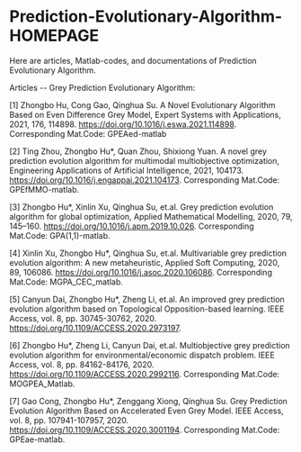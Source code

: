 # Prediction-Evolutionary-Algorithm-HOMEPAGE

Here are articles, Matlab-codes, and documentations of Prediction Evolutionary Algorithm.

Articles -- Grey Prediction Evolutionary Algorithm:

[1]	Zhongbo Hu, Cong Gao, Qinghua Su. A Novel Evolutionary Algorithm Based on Even Difference Grey Model, Expert Systems with Applications, 2021, 176, 114898.
https://doi.org/10.1016/j.eswa.2021.114898. Corresponding Mat.Code: GPEAed-matlab

[2] Ting Zhou, Zhongbo Hu*, Quan Zhou, Shixiong Yuan. A novel grey prediction evolution algorithm for multimodal multiobjective optimization, Engineering Applications of Artificial Intelligence, 2021, 104173. https://doi.org/10.1016/j.engappai.2021.104173. Corresponding Mat.Code: GPEfMMO-matlab.

[3] Zhongbo Hu*, Xinlin Xu, Qinghua Su, et.al. Grey prediction evolution algorithm for global optimization, Applied Mathematical Modelling, 2020, 79, 145–160. https://doi.org/10.1016/j.apm.2019.10.026. Corresponding Mat.Code: GPA(1,1)-matlab.

[4] Xinlin Xu, Zhongbo Hu*, Qinghua Su, et.al. Multivariable grey prediction evolution algorithm: A new metaheuristic, Applied Soft Computing, 2020, 89, 106086. https://doi.org/10.1016/j.asoc.2020.106086. Corresponding Mat.Code: MGPA_CEC_matlab.

[5] Canyun Dai, Zhongbo Hu*, Zheng Li, et.al. An improved grey prediction evolution algorithm based on Topological Opposition-based learning. IEEE Access, vol. 8, pp. 30745-30762, 2020. https://doi.org/10.1109/ACCESS.2020.2973197.

[6] Zhongbo Hu*, Zheng Li, Canyun Dai, et.al. Multiobjective grey prediction evolution algorithm for environmental/economic dispatch problem. IEEE Access, vol. 8, pp. 84162-84176, 2020. https://doi.org/10.1109/ACCESS.2020.2992116. Corresponding Mat.Code: MOGPEA_Matlab.

[7] Gao Cong, Zhongbo Hu*, Zenggang Xiong, Qinghua Su. Grey Prediction Evolution Algorithm Based on Accelerated Even Grey Model. IEEE Access, vol. 8, pp. 107941-107957, 2020.  https://doi.org/10.1109/ACCESS.2020.3001194. Corresponding Mat.Code: GPEae-matlab.
